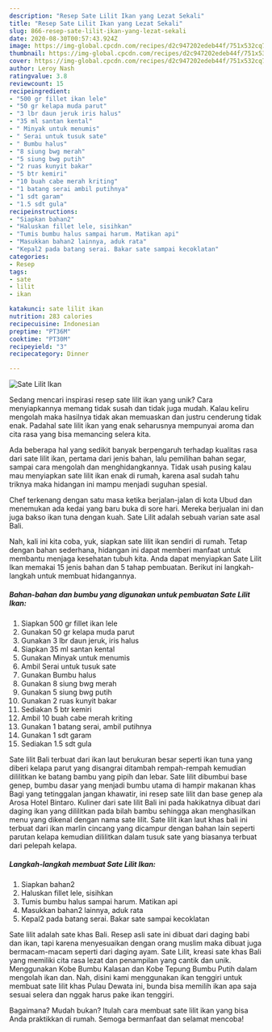 ```yaml
---
description: "Resep Sate Lilit Ikan yang Lezat Sekali"
title: "Resep Sate Lilit Ikan yang Lezat Sekali"
slug: 866-resep-sate-lilit-ikan-yang-lezat-sekali
date: 2020-08-30T00:57:43.924Z
image: https://img-global.cpcdn.com/recipes/d2c947202edeb44f/751x532cq70/sate-lilit-ikan-foto-resep-utama.jpg
thumbnail: https://img-global.cpcdn.com/recipes/d2c947202edeb44f/751x532cq70/sate-lilit-ikan-foto-resep-utama.jpg
cover: https://img-global.cpcdn.com/recipes/d2c947202edeb44f/751x532cq70/sate-lilit-ikan-foto-resep-utama.jpg
author: Leroy Nash
ratingvalue: 3.8
reviewcount: 15
recipeingredient:
- "500 gr fillet ikan lele"
- "50 gr kelapa muda parut"
- "3 lbr daun jeruk iris halus"
- "35 ml santan kental"
- " Minyak untuk menumis"
- " Serai untuk tusuk sate"
- " Bumbu halus"
- "8 siung bwg merah"
- "5 siung bwg putih"
- "2 ruas kunyit bakar"
- "5 btr kemiri"
- "10 buah cabe merah kriting"
- "1 batang serai ambil putihnya"
- "1 sdt garam"
- "1.5 sdt gula"
recipeinstructions:
- "Siapkan bahan2"
- "Haluskan fillet lele, sisihkan"
- "Tumis bumbu halus sampai harum. Matikan api"
- "Masukkan bahan2 lainnya, aduk rata"
- "Kepal2 pada batang serai. Bakar sate sampai kecoklatan"
categories:
- Resep
tags:
- sate
- lilit
- ikan

katakunci: sate lilit ikan 
nutrition: 283 calories
recipecuisine: Indonesian
preptime: "PT36M"
cooktime: "PT30M"
recipeyield: "3"
recipecategory: Dinner

---
```



![Sate Lilit Ikan](https://img-global.cpcdn.com/recipes/d2c947202edeb44f/751x532cq70/sate-lilit-ikan-foto-resep-utama.jpg)

Sedang mencari inspirasi resep sate lilit ikan yang unik? Cara menyiapkannya memang tidak susah dan tidak juga mudah. Kalau keliru mengolah maka hasilnya tidak akan memuaskan dan justru cenderung tidak enak. Padahal sate lilit ikan yang enak seharusnya mempunyai aroma dan cita rasa yang bisa memancing selera kita.

Ada beberapa hal yang sedikit banyak berpengaruh terhadap kualitas rasa dari sate lilit ikan, pertama dari jenis bahan, lalu pemilihan bahan segar, sampai cara mengolah dan menghidangkannya. Tidak usah pusing kalau mau menyiapkan sate lilit ikan enak di rumah, karena asal sudah tahu triknya maka hidangan ini mampu menjadi suguhan spesial.

Chef terkenang dengan satu masa ketika berjalan-jalan di kota Ubud dan menemukan ada kedai yang baru buka di sore hari. Mereka berjualan ini dan juga bakso ikan tuna dengan kuah. Sate Lilit adalah sebuah varian sate asal Bali.


Nah, kali ini kita coba, yuk, siapkan sate lilit ikan sendiri di rumah. Tetap dengan bahan sederhana, hidangan ini dapat memberi manfaat untuk membantu menjaga kesehatan tubuh kita. Anda dapat menyiapkan Sate Lilit Ikan memakai 15 jenis bahan dan 5 tahap pembuatan. Berikut ini langkah-langkah untuk membuat hidangannya.

<!--inarticleads1-->

##### Bahan-bahan dan bumbu yang digunakan untuk pembuatan Sate Lilit Ikan:

1. Siapkan 500 gr fillet ikan lele
1. Gunakan 50 gr kelapa muda parut
1. Gunakan 3 lbr daun jeruk, iris halus
1. Siapkan 35 ml santan kental
1. Gunakan  Minyak untuk menumis
1. Ambil  Serai untuk tusuk sate
1. Gunakan  Bumbu halus
1. Gunakan 8 siung bwg merah
1. Gunakan 5 siung bwg putih
1. Gunakan 2 ruas kunyit bakar
1. Sediakan 5 btr kemiri
1. Ambil 10 buah cabe merah kriting
1. Gunakan 1 batang serai, ambil putihnya
1. Gunakan 1 sdt garam
1. Sediakan 1.5 sdt gula


Sate lilit Bali terbuat dari ikan laut berukuran besar seperti ikan tuna yang diberi kelapa parut yang disangrai ditambah rempah-rempah kemudian dililitkan ke batang bambu yang pipih dan lebar. Sate lilit dibumbui base genep, bumbu dasar yang menjadi bumbu utama di hampir makanan khas Bagi yang tetinggalan jangan khawatir, ini resep sate lilit dan base genep ala Arosa Hotel Bintaro. Kuliner dari sate lilit Bali ini pada hakikatnya dibuat dari daging ikan yang dililitkan pada bilah bambu sehingga akan menghasilkan menu yang dikenal dengan nama sate lilit. Sate lilit ikan laut khas bali ini terbuat dari ikan marlin cincang yang dicampur dengan bahan lain seperti parutan kelapa kemudian dililitkan dalam tusuk sate yang biasanya terbuat dari pelepah kelapa. 

<!--inarticleads2-->

##### Langkah-langkah membuat Sate Lilit Ikan:

1. Siapkan bahan2
1. Haluskan fillet lele, sisihkan
1. Tumis bumbu halus sampai harum. Matikan api
1. Masukkan bahan2 lainnya, aduk rata
1. Kepal2 pada batang serai. Bakar sate sampai kecoklatan


Sate lilit adalah sate khas Bali. Resep asli sate ini dibuat dari daging babi dan ikan, tapi karena menyesuaikan dengan orang muslim maka dibuat juga bermacam-macam seperti dari daging ayam. Sate Lilit, kreasi sate khas Bali yang memiliki cita rasa lezat dan penampilan yang cantik dan unik. Menggunakan Kobe Bumbu Kalasan dan Kobe Tepung Bumbu Putih dalam mengolah ikan dan. Nah, disini kami menggunakan ikan tenggiri untuk membuat sate lilit khas Pulau Dewata ini, bunda bisa memilih ikan apa saja sesuai selera dan nggak harus pake ikan tenggiri. 

Bagaimana? Mudah bukan? Itulah cara membuat sate lilit ikan yang bisa Anda praktikkan di rumah. Semoga bermanfaat dan selamat mencoba!
